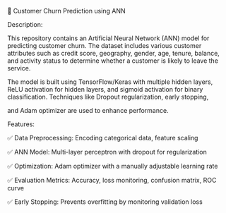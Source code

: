 🔹 Customer Churn Prediction using ANN

Description:

This repository contains an Artificial Neural Network (ANN) model for predicting customer churn. The dataset includes various customer attributes such as credit score, geography, gender, age, tenure, balance, and 
activity status to determine whether a customer is likely to leave the service.


The model is built using TensorFlow/Keras with multiple hidden layers, ReLU activation for hidden layers, and sigmoid activation for binary classification. Techniques like Dropout regularization, early stopping, 

and Adam optimizer are used to enhance performance.

Features:

✅ Data Preprocessing: Encoding categorical data, feature scaling

✅ ANN Model: Multi-layer perceptron with dropout for regularization

✅ Optimization: Adam optimizer with a manually adjustable learning rate

✅ Evaluation Metrics: Accuracy, loss monitoring, confusion matrix, ROC curve

✅ Early Stopping: Prevents overfitting by monitoring validation loss

